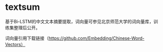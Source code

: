 # textsum
基于Bi-LSTM的中文文本摘要提取，词向量可参见北京师范大学的词向量库，训练集整理后公开。

词向量引用下载链接（https://github.com/Embedding/Chinese-Word-Vectors）
